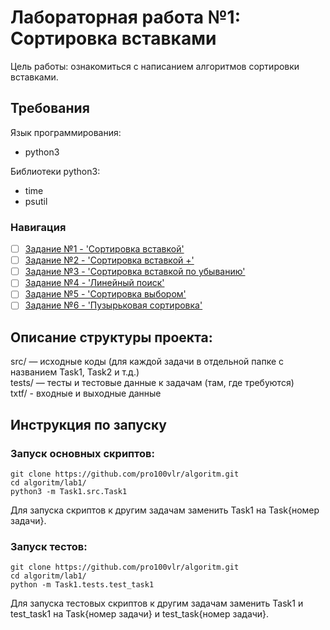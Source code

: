 # Лабораторная работа №1: Сортировка вставками  

Цель работы: ознакомиться с написанием алгоритмов сортировки вставками.   

## Требования      

Язык программирования:  
- python3  

Библиотеки python3:  

- time  
- psutil  

### Навигация

- [ ] [Задание №1 - 'Сортировка вставкой'](Task1/src/Task1.py)
- [ ] [Задание №2 - 'Сортировка вставкой +'](Task2/src/Task2.py)
- [ ] [Задание №3 - 'Сортировка вставкой по убыванию'](Task3/src/Task3.py)
- [ ] [Задание №4 - 'Линейный поиск'](Task4/src/Task4.py)
- [ ] [Задание №5 - 'Сортировка выбором'](Task5/src/Task5.py)
- [ ] [Задание №6 - 'Пузырьковая сортировка'](Task6/src/Task6.py)

## Описание структуры проекта:

src/ — исходные коды (для каждой задачи в отдельной папке с названием Task1, Task2 и т.д.)   
tests/ — тесты и тестовые данные к задачам (там, где требуются)    
txtf/ - входные и выходные данные

## Инструкция по запуску   

### Запуск основных скриптов:   

`git clone https://github.com/pro100vlr/algoritm.git`   
`cd algoritm/lab1/`  
`python3 -m Task1.src.Task1`   

Для запуска скриптов к другим задачам заменить Task1 на Task{номер задачи}.   

### Запуск тестов:   
   
`git clone https://github.com/pro100vlr/algoritm.git`   
`cd algoritm/lab1/`  
`python -m Task1.tests.test_task1`   

Для запуска тестовых скриптов к другим задачам заменить Task1 и test_task1 на Task{номер задачи} и test_task{номер задачи}.